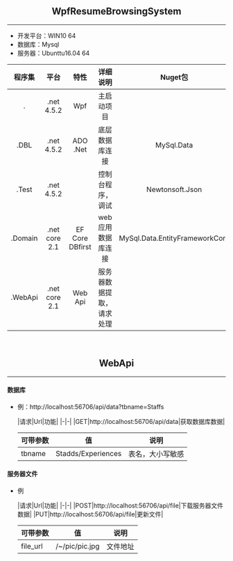 ## <center>WpfResumeBrowsingSystem</center>
---
+ 开发平台：WIN10 64
+ 数据库：Mysql
+ 服务器：Ubunttu16.04 64

|程序集|平台|特性|详细说明|Nuget包|
|:-:|:-:|:-:|:-:|:-:|
|.|.net 4.5.2|Wpf|主启动项目||
|.DBL|.net 4.5.2|ADO .Net|底层数据库连接|MySql.Data|
|.Test|.net 4.5.2||控制台程序，调试|Newtonsoft.Json|
|.Domain|.net core 2.1|EF Core DBfirst|web应用数据库连接|MySql.Data.EntityFrameworkCore|
|.WebApi|.net core 2.1|Web Api|服务器数据提取，请求处理|

<br>

## <center>WebApi</center>
---
#### 数据库
  + 例：http://localhost:56706/api/data?tbname=Staffs

	|请求|Url|功能|
	|-|-|
	|GET|http://localhost:56706/api/data|获取数据库数据|

	|可带参数|值|说明|
	|-|-|-|
	|tbname|Stadds/Experiences|表名，大小写敏感|

#### 服务器文件
  + 例
  
	|请求|Url|功能|
	|-|-|
	|POST|http://localhost:56706/api/file|下载服务器文件数据|
	|PUT|http://localhost:56706/api/file|更新文件|

	|可带参数|值|说明|
	|-|-|-|
	|file_url|/~/pic/pic.jpg|文件地址|


